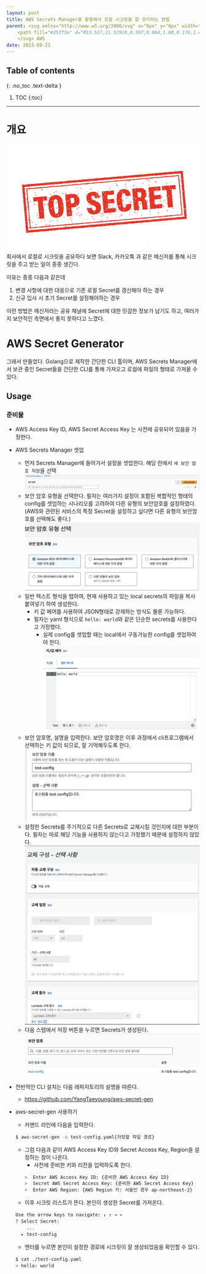 ```yaml
---
layout: post
title: AWS Secrets Manager를 활용해서 로컬 시크릿을 잘 관리하는 방법
parent: <svg xmlns="http://www.w3.org/2000/svg" x="0px" y="0px" width="100" height="100" viewBox="0 0 48 48">
	<path fill="#252f3e" d="M13.527,21.529c0,0.597,0.064,1.08,0.176,1.435c0.128,0.355,0.287,0.742,0.511,1.161 c0.08,0.129,0.112,0.258,0.112,0.371c0,0.161-0.096,0.322-0.303,0.484l-1.006,0.677c-0.144,0.097-0.287,0.145-0.415,0.145 c-0.16,0-0.319-0.081-0.479-0.226c-0.224-0.242-0.415-0.5-0.575-0.758c-0.16-0.274-0.319-0.58-0.495-0.951 c-1.245,1.483-2.81,2.225-4.694,2.225c-1.341,0-2.411-0.387-3.193-1.161s-1.181-1.806-1.181-3.096c0-1.37,0.479-2.483,1.453-3.321 s2.267-1.258,3.911-1.258c0.543,0,1.102,0.048,1.692,0.129s1.197,0.21,1.836,0.355v-1.177c0-1.225-0.255-2.08-0.75-2.58 c-0.511-0.5-1.373-0.742-2.602-0.742c-0.559,0-1.133,0.064-1.724,0.21c-0.591,0.145-1.165,0.322-1.724,0.548 c-0.255,0.113-0.447,0.177-0.559,0.21c-0.112,0.032-0.192,0.048-0.255,0.048c-0.224,0-0.335-0.161-0.335-0.5v-0.79 c0-0.258,0.032-0.451,0.112-0.564c0.08-0.113,0.224-0.226,0.447-0.339c0.559-0.29,1.229-0.532,2.012-0.726 c0.782-0.21,1.612-0.306,2.49-0.306c1.9,0,3.289,0.435,4.183,1.306c0.878,0.871,1.325,2.193,1.325,3.966v5.224H13.527z M7.045,23.979c0.527,0,1.07-0.097,1.644-0.29c0.575-0.193,1.086-0.548,1.517-1.032c0.255-0.306,0.447-0.645,0.543-1.032 c0.096-0.387,0.16-0.855,0.16-1.403v-0.677c-0.463-0.113-0.958-0.21-1.469-0.274c-0.511-0.064-1.006-0.097-1.501-0.097 c-1.07,0-1.852,0.21-2.379,0.645s-0.782,1.048-0.782,1.854c0,0.758,0.192,1.322,0.591,1.709 C5.752,23.786,6.311,23.979,7.045,23.979z M19.865,25.721c-0.287,0-0.479-0.048-0.607-0.161c-0.128-0.097-0.239-0.322-0.335-0.629 l-3.752-12.463c-0.096-0.322-0.144-0.532-0.144-0.645c0-0.258,0.128-0.403,0.383-0.403h1.565c0.303,0,0.511,0.048,0.623,0.161 c0.128,0.097,0.223,0.322,0.319,0.629l2.682,10.674l2.49-10.674c0.08-0.322,0.176-0.532,0.303-0.629 c0.128-0.097,0.351-0.161,0.639-0.161h1.277c0.303,0,0.511,0.048,0.639,0.161c0.128,0.097,0.239,0.322,0.303,0.629l2.522,10.803 l2.762-10.803c0.096-0.322,0.208-0.532,0.319-0.629c0.128-0.097,0.335-0.161,0.623-0.161h1.485c0.255,0,0.399,0.129,0.399,0.403 c0,0.081-0.016,0.161-0.032,0.258s-0.048,0.226-0.112,0.403l-3.847,12.463c-0.096,0.322-0.208,0.532-0.335,0.629 s-0.335,0.161-0.607,0.161h-1.373c-0.303,0-0.511-0.048-0.639-0.161c-0.128-0.113-0.239-0.322-0.303-0.645l-2.474-10.4 L22.18,24.915c-0.08,0.322-0.176,0.532-0.303,0.645c-0.128,0.113-0.351,0.161-0.639,0.161H19.865z M40.379,26.156 c-0.83,0-1.66-0.097-2.458-0.29c-0.798-0.193-1.421-0.403-1.836-0.645c-0.255-0.145-0.431-0.306-0.495-0.451 c-0.064-0.145-0.096-0.306-0.096-0.451v-0.822c0-0.339,0.128-0.5,0.367-0.5c0.096,0,0.192,0.016,0.287,0.048 c0.096,0.032,0.239,0.097,0.399,0.161c0.543,0.242,1.133,0.435,1.756,0.564c0.639,0.129,1.261,0.193,1.9,0.193 c1.006,0,1.788-0.177,2.331-0.532c0.543-0.355,0.83-0.871,0.83-1.532c0-0.451-0.144-0.822-0.431-1.129 c-0.287-0.306-0.83-0.58-1.612-0.838l-2.315-0.726c-1.165-0.371-2.027-0.919-2.554-1.645c-0.527-0.709-0.798-1.499-0.798-2.338 c0-0.677,0.144-1.274,0.431-1.79s0.671-0.967,1.149-1.322c0.479-0.371,1.022-0.645,1.66-0.838C39.533,11.081,40.203,11,40.906,11 c0.351,0,0.718,0.016,1.07,0.064c0.367,0.048,0.702,0.113,1.038,0.177c0.319,0.081,0.623,0.161,0.91,0.258s0.511,0.193,0.671,0.29 c0.224,0.129,0.383,0.258,0.479,0.403c0.096,0.129,0.144,0.306,0.144,0.532v0.758c0,0.339-0.128,0.516-0.367,0.516 c-0.128,0-0.335-0.064-0.607-0.193c-0.91-0.419-1.932-0.629-3.065-0.629c-0.91,0-1.628,0.145-2.123,0.451 c-0.495,0.306-0.75,0.774-0.75,1.435c0,0.451,0.16,0.838,0.479,1.145c0.319,0.306,0.91,0.613,1.756,0.887l2.267,0.726 c1.149,0.371,1.98,0.887,2.474,1.548s0.734,1.419,0.734,2.257c0,0.693-0.144,1.322-0.415,1.87 c-0.287,0.548-0.671,1.032-1.165,1.419c-0.495,0.403-1.086,0.693-1.772,0.903C41.943,26.043,41.193,26.156,40.379,26.156z"></path><path fill="#f90" d="M43.396,33.992c-5.252,3.918-12.883,5.998-19.445,5.998c-9.195,0-17.481-3.434-23.739-9.142 c-0.495-0.451-0.048-1.064,0.543-0.709c6.769,3.966,15.118,6.369,23.755,6.369c5.827,0,12.229-1.225,18.119-3.741 C43.508,32.364,44.258,33.347,43.396,33.992z M45.583,31.477c-0.671-0.871-4.438-0.419-6.146-0.21 c-0.511,0.064-0.591-0.387-0.128-0.726c3.001-2.128,7.934-1.516,8.509-0.806c0.575,0.726-0.16,5.708-2.969,8.094 c-0.431,0.371-0.846,0.177-0.655-0.306C44.833,35.927,46.254,32.331,45.583,31.477z"></path>
	</svg> AWS
date: 2023-09-23
---
```

## Table of contents
{: .no_toc .text-delta }

1. TOC
   {:toc}
--- 
# 개요
![](../../assets/images/aws/ca97b1f1a197a40a8559e7ec60c76f99.png)
회사에서 로컬로 시크릿을 공유하다 보면 Slack, 카카오톡 과 같은 메신저를 통해 시크릿을 주고 받는 일이 종종 생긴다.

이유는 종종 다음과 같은데
1. 변경 사항에 대한 대응으로 기존 로컬 Secret를 갱신해야 하는 경우
2. 신규 입사 시 초기 Secret를 설정해야하는 경우

이런 방법은 메신저라는 공유 채널에 Secret에 대한 민감한 정보가 남기도 하고, 여러가지 보안적인 측면에서 좋지 못하다고 느꼈다.

# AWS Secret Generator
그래서 만들었다. Golang으로 제작한 간단한 CLI 툴이며, AWS Secrets Manager에서 보관 중인 Secret들을 간단한 CLI를 통해 가져오고 로컬에 파일의 형태로 가져올 수 있다.

## Usage
### 준비물
- AWS Access Key ID, AWS Secret Access Key 는 사전에 공유되어 있음을 가정한다.

- AWS Secrets Manager 셋업
	- 먼저 Secrets Manager에 들어가서 설정을 셋업한다. 해당 란에서 `새 보안 암호 저장`을 선택
		![](../../assets/images/aws/87c03916f4df676c72ea8f2d4df1f931.png)
	- 보안 암호 유형을 선택한다. 필자는 여러가지 설정이 포함된 복합적인 형태의 config를 셋업하는 시나리오를 고려하여 다른 유형의 보안암호를 설정하였다. (AWS와 관련된 서비스의 특정 Secret을 설정하고 싶다면 다른 유형의 보안암호를 선택해도 좋다.)
		![](../../assets/images/aws/183eaa88819bf03cd18361ee02299a67.png)
	- 일반 텍스트 형식을 탭하여, 현재 사용하고 있는 local secrets의 파일을 복사 붙여넣기 하여 생성한다.
		- 키 값 페어를 사용하여 JSON형태로 강제하는 방식도 물론 가능하다.
		- 필자는 yaml 형식으로 `hello: world`와 같은 단순한 secrets를 사용한다고 가정했다.
			- 실제 config를 셋업할 때는 local에서 구동가능한 config를 셋업하여야 한다.
		![](../../assets/images/aws/1d235b2010321e4bf01dfc7af304db56.png)
	- 보안 암호명,  설명을 입력한다. 보안 암호명은 이후 과정에서 cli프로그램에서 선택하는 키 값이 되므로, 잘 기억해두도록 한다.
		![](../../assets/images/aws/fe2928dc06e69bdefc2b21bdff858e7b.png)
	- 설정한 Secrets를 주기적으로 다른 Secrets로 교체시킬 것인지에 대한 부분이다. 필자는 따로 해당 기능을 사용하지 않는다고 가정했기 때문에 설정하지 않았다.
		![](../../assets/images/aws/303a9ecff2da5bfb442749924e0d12ba.png)
	- 다음 스탭에서 저장 버튼을 누르면 Secrets가 생성된다.
		  ![](../../assets/images/aws/a9857abe3a02fef5b14cbd61281b8d1a.png)
- 전반적인 CLI 설치는 다음 레파지토리의 설명을 따른다.
	- https://github.com/YangTaeyoung/aws-secret-gen
- aws-secret-gen 사용하기
	- 커맨드 라인에 다음을 입력한다.
	```bash
	$ aws-secret-gen -o test-config.yaml{저장할 파일 경로}
	```
	- 그럼 다음과 같이 AWS Access Key ID와 Secret Access Key, Region을 설정하는 창이 나온다.
		- 사전에 준비한 키와 리전을 입력하도록 한다.
		```bash
		>  Enter AWS Access Key ID: {준비한 AWS Access Key ID}
		>  Secret AWS Secret Access Key: {준비한 AWS Secret Access Key}
		>  Enter AWS Region: {AWS Region 키: 서울인 경우 ap-northeast-2}
	   ```
	- 이후 시크릿 리스트가 뜬다. 본인이 생성한 Secret를 가져온다.
	```bash
	Use the arrow keys to navigate: ↓ ↑ → ←
	? Select Secret:
		...
	  ▸ test-config
	```
	- 엔터를 누르면 본인이 설정한 경로에 시크릿이 잘 생성되었음을 확인할 수 있다.
	```bash
	$ cat ./test-config.yaml
	> hello: world
	```